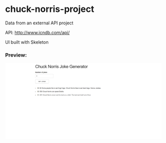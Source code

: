 # chuck-norris-project
Data from an external API project

API: http://www.icndb.com/api/

UI built with Skeleton

### Preview:
![alt-text](https://github.com/PierreBezuchow/chuck-norris-project/blob/master/img/chuck-norris-screenshot.png)
